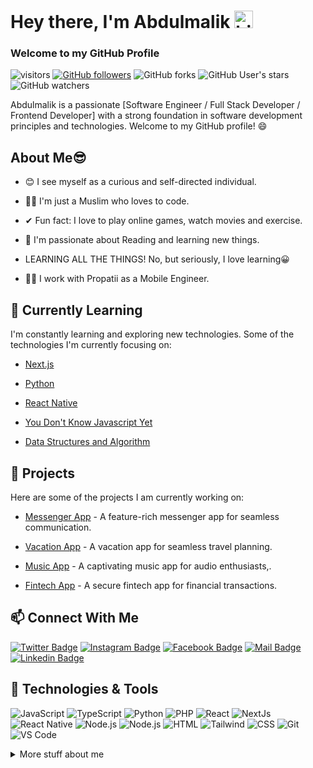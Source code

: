 # Hey there, I'm Abdulmalik <img src="https://user-images.githubusercontent.com/1303154/88677602-1635ba80-d120-11ea-84d8-d263ba5fc3c0.gif" width="30px" height="28px"  alt="hi">
### Welcome to my GitHub Profile
![visitors](https://visitor-badge.laobi.icu/badge?page_id=devProMaleek.devProMaleek)
[![GitHub followers](https://img.shields.io/github/followers/devProMaleek.svg?style=social&label=Follow)](https://github.com/devProMaleek?tab=followers)
![GitHub forks](https://img.shields.io/github/forks/devProMaleek/devProMaleek?style=social)
![GitHub User's stars](https://img.shields.io/github/stars/devProMaleek?style=social)
![GitHub watchers](https://img.shields.io/github/watchers/devProMaleek/devProMaleek?style=social)


Abdulmalik is a passionate [Software Engineer / Full Stack Developer / Frontend Developer] with a strong foundation in software development principles and technologies. Welcome to my GitHub profile! 😄

## About Me😎

- 😊 I see myself as a curious and self-directed individual.

- 👳‍♂️ I'm just a Muslim who loves to code.

- ✔  Fun fact: I love to play online games, watch movies and exercise.

- 📖 I'm passionate about Reading and learning new things.

- LEARNING ALL THE THINGS! No, but seriously, I love learning😀

- 👨‍💻 I work with Propatii as a Mobile Engineer.

## 🌱 Currently Learning

I'm constantly learning and exploring new technologies. Some of the technologies I'm currently focusing on:

- [Next.js](https://nextjs.org/)

- [Python](https://www.python.org/)

- [React Native](https://reactnative.dev/)

- [You Don't Know Javascript Yet](https://github.com/getify/You-Dont-Know-JS/blob/2nd-ed/get-started/README.md)

- [Data Structures and Algorithm]()

## 🚀 Projects

Here are some of the projects I am  currently working on:

- [Messenger App](https://github.com/devProMaleek/messenger-app) - A feature-rich messenger app for seamless communication.

- [Vacation App](https://github.com/devProMaleek/airbnb-clone) - A vacation app for seamless travel planning.

- [Music App](https://github.com/devProMaleek/music-app) - A   captivating music app for audio enthusiasts,.

- [Fintech App](https://github.com/devProMaleek/fintech-app) - A  secure fintech app for financial transactions.


## 📫 Connect With Me

[![Twitter Badge](https://img.shields.io/badge/-devProMaleek-1ca0f1?style=flat&labelColor=1ca0f1&logo=twitter&logoColor=white&link=https://twitter.com/devProMaleek)](https://twitter.com/devProMaleek)
[![Instagram Badge](https://img.shields.io/badge/-devProMaleek07-e84393?style=flat&labelColor=e84393&logo=instagram&logoColor=white)](https://www.instagram.com/devpromaleek07/)
[![Facebook Badge](https://img.shields.io/badge/-Abdulmalik%20Adebayo-0e76a8?style=flat&labelColor=blue&logo=facebook&logoColor=white)](https://web.facebook.com/profile.php?id=100081783975713)
[![Mail Badge](https://img.shields.io/badge/-abdulmalikadebayo07-c0392b?style=flat&labelColor=c0392b&logo=gmail&logoColor=white)](mailto:abdulmalikadebayo07@gmail.com)
[![Linkedin Badge](https://img.shields.io/badge/-Abdulmalik%20Adebayo-0e76a8?style=flat&labelColor=0e76a8&logo=linkedin&logoColor=white)](https://www.linkedin.com/in/devpromaleek/)


## 🔧 Technologies & Tools
![JavaScript](https://img.shields.io/badge/-JavaScript-F7DF1E?logo=javascript&logoColor=black&style=flat)
![TypeScript](https://img.shields.io/badge/-TypeScript-blue?logo=typescript&logoColor=black&style=flat)
![Python](https://img.shields.io/badge/-Python-blue?logo=python&logoColor=white&style=flat)
![PHP](https://img.shields.io/badge/-PHP-purple?logo=php&logoColor=white&style=flat)
![React](https://img.shields.io/badge/-React-61DAFB?logo=react&logoColor=black&style=flat)
![NextJs](https://img.shields.io/badge/-NextJs-000?logo=Next.js&logoColor=white&style=flat)
![React Native](https://img.shields.io/badge/-React%20Native-61DAFB?logo=react&logoColor=black&style=flat)
![Node.js](https://img.shields.io/badge/-Laravel-red?logo=laravel&logoColor=white&style=flat)
![Node.js](https://img.shields.io/badge/-Node.js-339933?logo=node.js&logoColor=white&style=flat)
![HTML](https://img.shields.io/badge/-HTML5-E34F26?logo=html5&logoColor=white&style=flat)
![Tailwind](https://img.shields.io/badge/-TailwindCSS-61DAFB?logo=tailwindcss&logoColor=black&style=flat)
![CSS](https://img.shields.io/badge/-CSS3-1572B6?logo=css3&logoColor=white&style=flat)
![Git](https://img.shields.io/badge/-Git-F05032?logo=git&logoColor=white&style=flat)
![VS Code](https://img.shields.io/badge/-VS%20Code-007ACC?logo=visual-studio-code&logoColor=white&style=flat)

<details>
<summary>
More stuff about me
</summary>

## 📈 GitHub Stats

![Abdulmalik's GitHub Stats](https://github-readme-stats.vercel.app/api?username=devProMaleek&show_icons=true&hide_title=false&count_private=true&theme=dark)

[![Top Langs](https://github-readme-stats.vercel.app/api/top-langs/?username=devProMaleek&layout=donut&theme=dark)](https://github.com/anuraghazra/github-readme-stats)

[![Abdulmalik's wakatime stats](https://github-readme-stats.vercel.app/api/wakatime?username=@devProMaleek&theme=dark)](https://github.com/anuraghazra/github-readme-stats)


